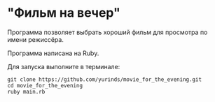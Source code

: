 # "Фильм на вечер"

Программа позволяет выбрать хороший фильм для просмотра по имени режиссёра.

Программа написана на Ruby.

Для запуска выполните в терминале:
```
git clone https://github.com/yurinds/movie_for_the_evening.git
cd movie_for_the_evening
ruby main.rb
```
